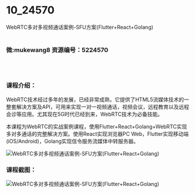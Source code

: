 # 10_24570
WebRTC多对多视频通话案例-SFU方案(Flutter+React+Golang)
<br/></br>
<h3>微:mukewang8 资源编号：5224570</h3>
<br/></br>
<h3>课程介绍：</h3>
<p><a title="查看与 WebRTC 相关的文章" target="_blank">WebRTC</a>技术经过多年的发展，已经非常成熟，它提供了HTML5流媒体技术的一整套解决方案及API，可用来实现一对一视频通话，视频会议，远程教育以及远程会诊等应用。尤其现在5G时代已经到来，<a title="查看与 WebRTC 相关的文章" target="_blank">WebRTC</a>技术为必备技能。</p>
<p>本课程为WebRTC的实战案例课程，使用Flutter+React+Golang+WebRTC实现多对多通话的完整解决方案。使用React实现浏览器PC Web，Flutter实现移动端(iOS/Android)，Golang实现信令服务流媒体中转服务器。</p>
<p><img src="https://www.ko996.com/wp-content/uploads/img/2022/06/1-18.png" alt="WebRTC多对多视频通话案例-SFU方案(Flutter+React+Golang)"></p>
<div class="info-desc">
<h3>课程截图：</h3>
<p><img src="https://www.ko996.com/wp-content/uploads/img/2022/06/2-15.png" alt="WebRTC多对多视频通话案例-SFU方案(Flutter+React+Golang)"></p>


			
</div>
